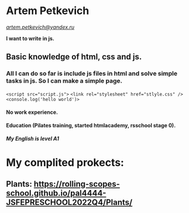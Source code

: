 # Artem Petkevich
*artem.petkevich@yandex.ru*

**I want to write in js.**

## Basic knowledge of html, css and js.
### All I can do so far is include js files in html and solve simple tasks in js. So I can make a simple page.


`<script src="script.js">`
`<link rel="stylesheet" href="stlyle.css" />`
`<console.log('hello world')>`

#### No work experience.
**Education (Pilates training, started htmlacademy, rsschool stage 0).**
##### My English is level A1

# My complited prokects:
## Plants: https://rolling-scopes-school.github.io/pal4444-JSFEPRESCHOOL2022Q4/Plants/